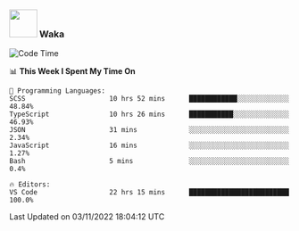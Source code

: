 ### <img src="https://media.giphy.com/media/VgCDAzcKvsR6OM0uWg/giphy.gif" width="50"> Waka

  <!--START_SECTION:waka-->
![Code Time](http://img.shields.io/badge/Code%20Time-1%2C020%20hrs%2057%20mins-blue)

📊 **This Week I Spent My Time On** 

```text
💬 Programming Languages: 
SCSS                     10 hrs 52 mins      ████████████░░░░░░░░░░░░░   48.84% 
TypeScript               10 hrs 26 mins      ███████████░░░░░░░░░░░░░░   46.93% 
JSON                     31 mins             ░░░░░░░░░░░░░░░░░░░░░░░░░   2.34% 
JavaScript               16 mins             ░░░░░░░░░░░░░░░░░░░░░░░░░   1.27% 
Bash                     5 mins              ░░░░░░░░░░░░░░░░░░░░░░░░░   0.4%

🔥 Editors: 
VS Code                  22 hrs 15 mins      █████████████████████████   100.0%

```


 Last Updated on 03/11/2022 18:04:12 UTC
<!--END_SECTION:waka-->
